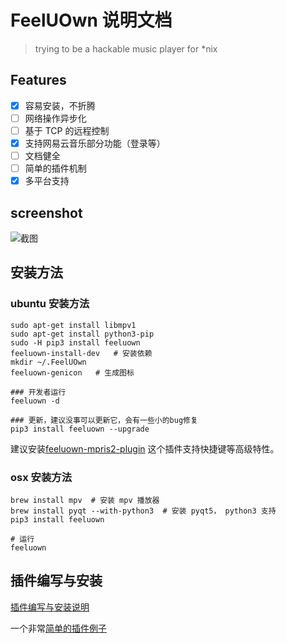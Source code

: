 # FeelUOwn 说明文档

> trying to be a hackable music player for \*nix

## Features

- [x] 容易安装，不折腾
- [ ] 网络操作异步化
- [ ] 基于 TCP 的远程控制
- [x] 支持网易云音乐部分功能（登录等）
- [ ] 文档健全
- [ ] 简单的插件机制
- [x] 多平台支持

## screenshot
![截图](https://cloud.githubusercontent.com/assets/4962134/17672685/235ae556-6350-11e6-98c6-1f18051e5da1.png)

## 安装方法

### ubuntu 安装方法

```shell
sudo apt-get install libmpv1
sudo apt-get install python3-pip
sudo -H pip3 install feeluown
feeluown-install-dev   # 安装依赖
mkdir ~/.FeelUOwn
feeluown-genicon   # 生成图标

### 开发者运行
feeluown -d

### 更新，建议没事可以更新它，会有一些小的bug修复
pip3 install feeluown --upgrade
```

建议安装[feeluown-mpris2-plugin](https://github.com/cosven/feeluown-mpris2-plugin.git) 这个插件支持快捷键等高级特性。

### osx 安装方法

```shell
brew install mpv  # 安装 mpv 播放器
brew install pyqt --with-python3  # 安装 pyqt5， python3 支持
pip3 install feeluown

# 运行
feeluown
```

## 插件编写与安装
[插件编写与安装说明](https://github.com/cosven/FeelUOwn/issues/148)

一个非常[简单的插件例子](https://gist.github.com/cosven/7a746fa61f94a4c83cb6bf654cea6bf8)